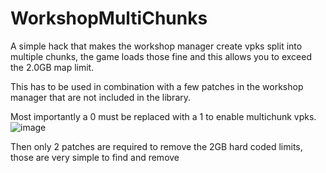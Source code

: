# WorkshopMultiChunks

A simple hack that makes the workshop manager create vpks split into multiple chunks, the game loads those fine and this allows you to exceed the 2.0GB map limit.

This has to be used in combination with a few patches in the workshop manager that are not included in the library.

Most importantly a 0 must be replaced with a 1 to enable multichunk vpks.
![image](https://github.com/Poggicek/WorkshopMultiChunks/assets/45881722/f3fdcd5d-e01b-4341-b616-aa4d63f62edf)

Then only 2 patches are required to remove the 2GB hard coded limits, those are very simple to find and remove
